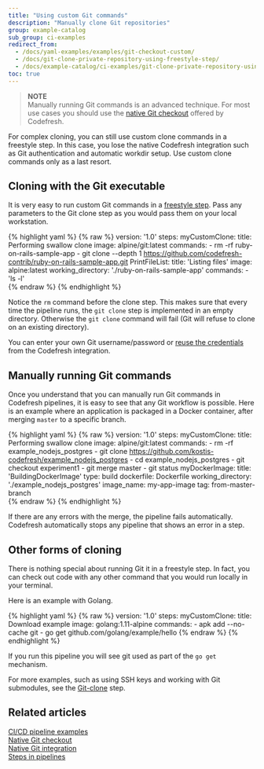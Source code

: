 ```yaml
---
title: "Using custom Git commands"
description: "Manually clone Git repositories"
group: example-catalog
sub_group: ci-examples
redirect_from:
  - /docs/yaml-examples/examples/git-checkout-custom/
  - /docs/git-clone-private-repository-using-freestyle-step/
  - /docs/example-catalog/ci-examples/git-clone-private-repository-using-freestyle-step/
toc: true
---
```


>**NOTE**  
Manually running Git commands is an advanced technique. For most use cases you should use the [native Git checkout]({{site.baseurl}}/docs/example-catalog/ci-examples/git-checkout/) offered by Codefresh.

For complex cloning, you can still use custom clone commands in a freestyle step. In this case,
you lose the native Codefresh integration such as Git authentication and automatic workdir setup. Use custom clone commands only as a last resort.


## Cloning with the Git executable

It is very easy to run custom Git commands in a [freestyle step]({{site.baseurl}}/docs/pipelines/steps/freestyle/). Pass any parameters to the Git clone step as you would pass them on your local workstation.

{% highlight yaml %}
{% raw %}
version: '1.0'
steps:
  myCustomClone:
    title: Performing swallow clone
    image: alpine/git:latest
    commands:
      - rm -rf ruby-on-rails-sample-app
      - git clone --depth 1 https://github.com/codefresh-contrib/ruby-on-rails-sample-app.git
  PrintFileList:
    title: 'Listing files'
    image: alpine:latest
    working_directory: './ruby-on-rails-sample-app'
    commands:
      - 'ls -l'     
{% endraw %}
{% endhighlight %}

Notice the `rm` command before the clone step. This makes sure that every time the pipeline runs, the `git clone` step is implemented in an empty directory. Otherwise the `git clone` command will fail (Git will refuse to clone on an existing directory).

You can enter your own Git username/password or [reuse the credentials]({{site.baseurl}}/docs/pipelines/steps/git-clone/#reuse-a-git-token-from-codefresh-integrations) from the Codefresh integration.

## Manually running Git commands

Once you understand that you can manually run Git commands in Codefresh pipelines, it is easy to see that any Git workflow is possible.
Here is an example where an application is packaged in a Docker container, after merging `master` to a specific branch. 

{% highlight yaml %}
{% raw %}
version: '1.0'
steps:
  myCustomClone:
    title: Performing swallow clone
    image: alpine/git:latest
    commands:
      - rm -rf example_nodejs_postgres
      - git clone https://github.com/kostis-codefresh/example_nodejs_postgres
      - cd example_nodejs_postgres
      - git checkout experiment1
      - git merge master
      - git status
  myDockerImage:
    title: 'BuildingDockerImage'
    type: build
    dockerfile: Dockerfile
    working_directory: './example_nodejs_postgres'
    image_name: my-app-image
    tag: from-master-branch      
{% endraw %}
{% endhighlight %}

If there are any errors with the merge, the pipeline fails automatically. Codefresh automatically stops any pipeline that shows an error in a step.

## Other forms of cloning

There is nothing special about running Git it in a freestyle step. In fact, you can check out code with any other command that you would run locally in your terminal.

Here is an example with Golang.

{% highlight yaml %}
{% raw %}
version: '1.0'
steps:
  myCustomClone:
    title: Download example
    image: golang:1.11-alpine
    commands:
      - apk add --no-cache git
      - go get github.com/golang/example/hello
{% endraw %}
{% endhighlight %}

If you run this pipeline you will see git used as part of the `go get` mechanism.

For more examples, such as using SSH keys and working with Git submodules, see the [Git-clone]({{site.baseurl}}/docs/pipelines/steps/git-clone/) step.


## Related articles
[CI/CD pipeline examples]({{site.baseurl}}/docs/example-catalog/examples/#ci-examples)  
[Native Git checkout]({{site.baseurl}}/docs/example-catalog/ci-examples/git-checkout/)  
[Native Git integration]({{site.baseurl}}/docs/integrations/git-providers/)  
[Steps in pipelines]({{site.baseurl}}/docs/pipelines/steps/)

